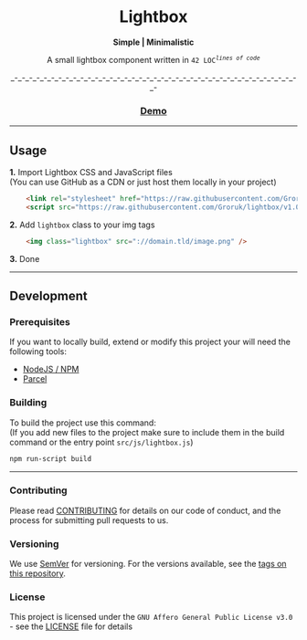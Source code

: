 <div align="center">
    <h1>Lightbox</h1>
    <strong>Simple | Minimalistic</strong>
    <p>A small lightbox component written in <code>42 LOC<sup><i>lines of code</i></sup></code></p>
    <p>_-_-_-_-_-_-_-_-_-_-_-_-_-_-_-_-_-_-_-_-_-_-_-_-_-_-_-_-_-_-_-_-_-_-_-_-_-_-_-_-</p>
    <h3>
        <a href="https://lightbox.cluster.services">Demo</a>
    </h3>
</div>

---

## Usage

**1.** Import Lightbox CSS and JavaScript files <br/>
   (You can use GitHub as a CDN or just host them locally in your project)

```HTML
    <link rel="stylesheet" href="https://raw.githubusercontent.com/Groruk/lightbox/v1.0.0/dist/lightbox.min.css">
    <script src="https://raw.githubusercontent.com/Groruk/lightbox/v1.0.0/dist/lightbox.min.js"></script>
```

**2.** Add `lightbox` class to your img tags

```HTML
    <img class="lightbox" src="://domain.tld/image.png" />
```

**3.** Done

---

## Development

### Prerequisites

If you want to locally build, extend or modify this project your will need the following tools:
*   [NodeJS / NPM](https://nodejs.org/en/download/)
*   [Parcel](https://parceljs.org/getting_started.html)


### Building

To build the project use this command: <br/>
(If you add new files to the project make sure to include them in the build command or the entry point `src/js/lightbox.js`)
```bash
npm run-script build
```

---

### Contributing

Please read [CONTRIBUTING](CONTRIBUTING) for details on our code of conduct, and the process for submitting pull requests to us.


### Versioning

We use [SemVer](http://semver.org/) for versioning. For the versions available, see the [tags on this repository](https://github.com/Groruk/lightbox/tags).


### License

This project is licensed under the `GNU Affero General Public License v3.0` - see the [LICENSE](LICENSE) file for details
